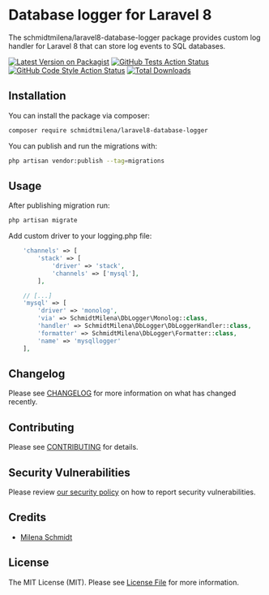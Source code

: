 # Database logger for Laravel 8

The schmidtmilena/laravel8-database-logger package provides custom log handler for Laravel 8 that can store log events to SQL databases.

[![Latest Version on Packagist](https://img.shields.io/packagist/v/schmidtmilena/laravel8-database-logger.svg?style=flat-square)](https://packagist.org/packages/schmidtmilena/laravel8-database-logger)
[![GitHub Tests Action Status](https://img.shields.io/github/workflow/status/schmidtmilena/laravel8-database-logger/run-tests?label=tests)](https://github.com/schmidtmilena/laravel8-database-logger/actions?query=workflow%3ATests+branch%3Amaster)
[![GitHub Code Style Action Status](https://img.shields.io/github/workflow/status/schmidtmilena/laravel8-database-logger/Check%20&%20fix%20styling?label=code%20style)](https://github.com/schmidtmilena/laravel8-database-logger/actions?query=workflow%3A"Check+%26+fix+styling"+branch%3Amaster)
[![Total Downloads](https://img.shields.io/packagist/dt/schmidtmilena/laravel8-database-logger.svg?style=flat-square)](https://packagist.org/packages/schmidtmilena/laravel8-database-logger)

## Installation

You can install the package via composer:

```bash
composer require schmidtmilena/laravel8-database-logger
```

You can publish and run the migrations with:

```bash
php artisan vendor:publish --tag=migrations
```

## Usage
After publishing migration run:
```php
php artisan migrate
```
Add custom driver to your logging.php file:
```php
    'channels' => [
        'stack' => [
            'driver' => 'stack',
            'channels' => ['mysql'],
        ],

    // [...]
    'mysql' => [
        'driver' => 'monolog',
        'via' => SchmidtMilena\DbLogger\Monolog::class,
        'handler' => SchmidtMilena\DbLogger\DbLoggerHandler::class,
        'formatter' => SchmidtMilena\DbLogger\Formatter::class,
        'name' => 'mysqllogger'
    ],
```

## Changelog

Please see [CHANGELOG](CHANGELOG.md) for more information on what has changed recently.

## Contributing

Please see [CONTRIBUTING](.github/CONTRIBUTING.md) for details.

## Security Vulnerabilities

Please review [our security policy](../../security/policy) on how to report security vulnerabilities.

## Credits

- [Milena Schmidt](https://github.com/SchmidtMilena)

## License

The MIT License (MIT). Please see [License File](LICENSE.md) for more information.
